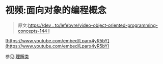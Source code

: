 # 视频:面向对象的编程概念

> 原文:[https://dev . to/lefebvre/video-object-oriented-programming-concepts-144 l](https://dev.to/lefebvre/video-object-oriented-programming-concepts-144l)

[https://www.youtube.com/embed/Lparx4yR5bY](https://www.youtube.com/embed/Lparx4yR5bY)

参见:[理解类](https://dev.to/lefebvre/oop-101-understanding-classes-343p)